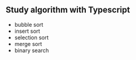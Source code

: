## Study algorithm with Typescript
- bubble sort
- insert sort 
- selection sort
- merge sort
- binary search